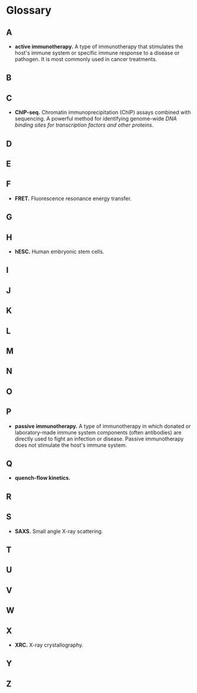 # Glossary

## A
- **active immunotherapy.** A type of immunotherapy that stimulates the host's immune system or specific immune response to a disease or pathogen. It is most commonly used in cancer treatments.

## B

## C
- **ChIP-seq.** Chromatin immunoprecipitation (ChIP) assays combined with sequencing. A powerful method for identifying genome-wide _DNA binding sites for transcription factors and other proteins_.

## D

## E

## F
- **FRET.** Fluorescence resonance energy transfer.

## G

## H
- **hESC.** Human embryonic stem cells.

## I

## J

## K

## L

## M

## N

## O

## P
- **passive immunotherapy.** A type of immunotherapy in which donated or laboratory-made immune system components (often antibodies) are directly used to fight an infection or disease. Passive immunotherapy does not stimulate the host's immune system.

## Q
- **quench-flow kinetics.**

## R

## S
- **SAXS.** Small angle X-ray scattering.

## T

## U

## V

## W

## X
- **XRC.** X-ray crystallography.

## Y

## Z
